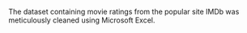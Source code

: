 The dataset containing movie ratings from the popular site IMDb was meticulously cleaned using Microsoft Excel.
